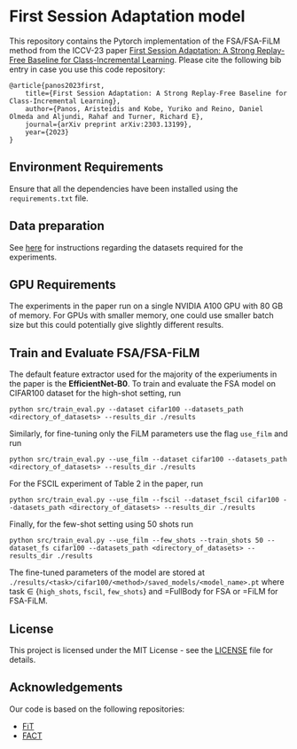 # First Session Adaptation model
This repository contains the Pytorch implementation of the FSA/FSA-FiLM method from the ICCV-23 paper [First Session Adaptation: A Strong Replay-Free Baseline for
Class-Incremental Learning](https://arxiv.org/pdf/2303.13199.pdf). Please cite the following bib entry in case you use this code repository:

    @article{panos2023first,
        title={First Session Adaptation: A Strong Replay-Free Baseline for Class-Incremental Learning},
        author={Panos, Aristeidis and Kobe, Yuriko and Reino, Daniel Olmeda and Aljundi, Rahaf and Turner, Richard E},
        journal={arXiv preprint arXiv:2303.13199},
        year={2023}
    }

## Environment Requirements

Ensure that all the dependencies have been installed using the `requirements.txt` file.

## Data preparation

See [here](https://github.com/aresPanos/fsa/tree/main/datasets) for instructions regarding the datasets required for the experiments.

## GPU Requirements
The experiments in the paper run on a single NVIDIA A100 GPU with 80 GB of memory. For GPUs with smaller memory, one could use smaller batch size but this could potentially give slightly different results.

## Train and Evaluate FSA/FSA-FiLM

The default feature extractor used for the majority of the experiuments in the paper is the <b>EfficientNet-B0</b>.
To train and evaluate the FSA model on CIFAR100 dataset for the high-shot setting, run

    python src/train_eval.py --dataset cifar100 --datasets_path <directory_of_datasets> --results_dir ./results

Similarly, for fine-tuning only the FiLM parameters use the flag `use_film` and run

    python src/train_eval.py --use_film --dataset cifar100 --datasets_path <directory_of_datasets> --results_dir ./results

For the FSCIL experiment of Table 2 in the paper, run 

    python src/train_eval.py --use_film --fscil --dataset_fscil cifar100 --datasets_path <directory_of_datasets> --results_dir ./results

Finally, for the few-shot setting using 50 shots run

    python src/train_eval.py --use_film --few_shots --train_shots 50 --dataset_fs cifar100 --datasets_path <directory_of_datasets> --results_dir ./results 
    
The fine-tuned parameters of the model are stored at `./results/<task>/cifar100/<method>/saved_models/<model_name>.pt` where task $\in$ {`high_shots`, `fscil`, `few_shots`} and <method>=FullBody for FSA or <method>=FiLM for FSA-FiLM.

## License
This project is licensed under the MIT License - see the [LICENSE](https://github.com/aresPanos/fsa/blob/main/LICENSE) file for details.

## Acknowledgements
Our code is based on the following repositories:
* [FiT]([https://github.com/yangalan123/anhp-andtt](https://github.com/cambridge-mlg/fit/tree/main))
* [FACT]([https://github.com/ant-research/hypro_tpp/tree/main](https://github.com/zhoudw-zdw/CVPR22-Fact))
